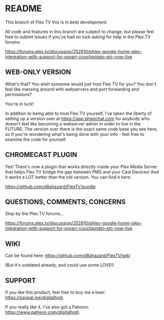 # **README**

This branch of Flex TV this is in *beta development*. 

All code and features in this branch are subject to change, but please feel free to submit issues if you've had no luck asking for help in the Plex.TV forums:

https://forums.plex.tv/discussion/252910/phlex-google-home-plex-integration-with-support-for-sonarr-couchpotato-etc-now-live

## WEB-ONLY VERSION

What's that? You wish someone would just host Flex TV for you? You don't feel like messing around with webservers and port forwarding and permissions? 

You're in luck!

In addition to being able to host Flex TV yourself, I've taken the liberty of setting up a version over at https://app.phlexchat.com for anybody who doesn't feel like becoming a webserver admin in order to live in the FUTURE. The version over there is the exact same code base you see here, so if you're wondering what's being done with your info - feel free to examine the code for yourself.

## CHROMECAST PLUGIN

Yes! There's now a plugin that works directly inside your Plex Media Server that helps Flex TV
bridge the gap between PMS and your Cast Devices! And it works a LOT better than the old version.  You can find it here:

https://github.com/d8ahazard/FlexTV.bundle

## QUESTIONS, COMMENTS, CONCERNS

Stop by the Plex.TV forums...

https://forums.plex.tv/discussion/252910/phlex-google-home-plex-integration-with-support-for-sonarr-couchpotato-etc-now-live


## WIKI

Can be found here: https://github.com/d8ahazard/FlexTV/wiki

(But it's outdated already, and could use some LOVE!)


## SUPPORT

If you like this product, feel free to  buy me a beer: https://paypal.me/digitalhigh

If you really like it, I've also got a Patreon: https://www.patreon.com/digitalhigh

